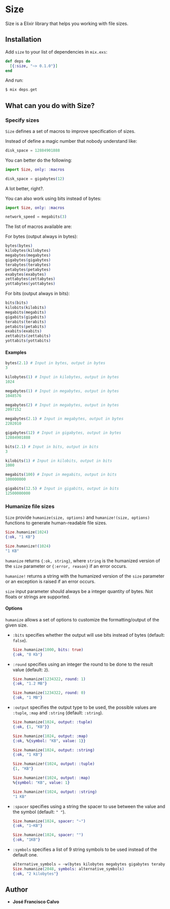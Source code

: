 # Size
Size is a Elixir library that helps you working with file sizes.

## Installation

Add `size` to your list of dependencies in `mix.exs`:

```elixir
def deps do
  [{:size, "~> 0.1.0"}]
end
```

And run:

```elixir
$ mix deps.get
```

## What can you do with Size?

### Specify sizes

`Size` defines a set of macros to improve specification of sizes.

Instead of define a magic number that nobody understand like:

```elixir
disk_space = 12884901888
```

You can better do the following:

```elixir
import Size, only: :macros

disk_space = gigabytes(12)
```

A lot better, right?.

You can also work using bits instead of bytes:

```elixir
import Size, only: :macros

network_speed = megabits(3)
```

The list of macros available are:

For bytes (output always in bytes):

```elixir
bytes(bytes)
kilobytes(kilobytes)
megabytes(megabytes)
gigabytes(gigabytes)
terabytes(terabytes)
petabytes(petabytes)
exabytes(exabytes)
zettabytes(zettabytes)
yottabytes(yottabytes)
```

For bits (output always in bits):

```elixir
bits(bits)
kilobits(kilobits)
megabits(megabits)
gigabits(gigabits)
terabits(terabits)
petabits(petabits)
exabits(exabits)
zettabits(zettabits)
yottabits(yottabits)
```

#### Examples

```elixir
bytes(2.1) # Input in bytes, output in bytes
3

kilobytes(1) # Input in kilobytes, output in bytes
1024

megabytes(1) # Input in megabytes, output in bytes
1048576

megabytes(2) # Input in megabytes, output in bytes
2097152

megabytes(2.1) # Input in megabytes, output in bytes
2202010

gigabytes(12) # Input in gigabytes, output in bytes
12884901888

bits(2.1) # Input in bits, output in bits
3

kilobits(1) # Input in kilobits, output in bits
1000

megabits(100) # Input in megabits, output in bits
100000000

gigabits(12.5) # Input in gigabits, output in bits
12500000000
```

### Humanize file sizes

`Size` provide `humanize(size, options)` and `humanize!(size, options)` functions to generate human-readable file sizes.

```elixir
Size.humanize(1024)
{:ok, "1 KB"}

Size.humanize!(1024)
"1 KB"
```

`humanize` returns `{:ok, string}`, where `string` is the humanized version of the `size` parameter or  `{:error, reason}` if an error occurs.

`humanize!` returns a string with the humanized version of the `size` parameter or an exception is raised if an error occurs.

`size` input parameter should always be a integer quantity of bytes. Not floats or strings are supported.

#### Options

`humanize` allows a set of options to customize the formatting/output of the given size.

* `:bits` specifies whether the output will use bits instead of bytes (default: `false`).

  ```elixir
  Size.humanize(1000, bits: true)
  {:ok, "8 Kb"}
  ```

* `:round` specifies using an integer the round to be done to the result value (default: `2`).

  ```elixir
  Size.humanize(1234322, round: 1)
  {:ok, "1.2 MB"}

  Size.humanize(1234322, round: 0)
  {:ok, "1 MB"}
  ```

* `:output` specifies the output type to be used, the possible values are `:tuple`, `:map` and `:string` (default: `:string`).

  ```elixir
  Size.humanize(1024, output: :tuple)
  {:ok, {1, "KB"}}

  Size.humanize(1024, output: :map)
  {:ok, %{symbol: "KB", value: 1}}

  Size.humanize(1024, output: :string)
  {:ok, "1 KB"}

  Size.humanize!(1024, output: :tuple)
  {1, "KB"}

  Size.humanize!(1024, output: :map)
  %{symbol: "KB", value: 1}

  Size.humanize!(1024, output: :string)
  "1 KB"
  ```

* `:spacer` specifies using a string the spacer to use between the value and the symbol (default: `" "`).

  ```elixir
  Size.humanize(1024, spacer: "~")
  {:ok, "1~KB"}

  Size.humanize(1024, spacer: "")
  {:ok, "1KB"}
  ```

* `:symbols` specifies a list of 9 string symbols to be used instead of the default one.

  ```elixir
  alternative_symbols = ~w(bytes kilobytes megabytes gigabytes terabytes petabytes exabytes zettabytes yottabytes)
  Size.humanize(2048, symbols: alternative_symbols)
  {:ok, "2 kilobytes"}
  ````

## Author
* **José Francisco Calvo**
